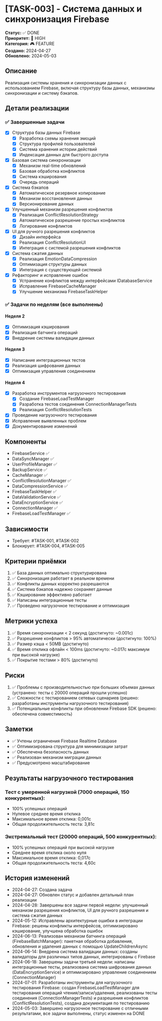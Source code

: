# [TASK-003] - Система данных и синхронизация Firebase

**Статус:** ✅ DONE  
**Приоритет:** 🔴 HIGH  
**Категория:** 🎮 FEATURE  
**Создано:** 2024-04-27  
**Обновлено:** 2024-05-03  

## Описание
Реализация системы хранения и синхронизации данных с использованием Firebase, включая структуру базы данных, механизмы синхронизации и систему бэкапов.

## Детали реализации

### ✅ Завершенные задачи
- [x] Структура базы данных Firebase
  - [x] Разработка схемы хранения эмоций
  - [x] Структура профилей пользователей
  - [x] Система хранения истории действий
  - [x] Индексация данных для быстрого доступа
- [x] Базовая система синхронизации
  - [x] Механизм real-time обновлений
  - [x] Базовая обработка конфликтов
  - [x] Система кэширования
  - [x] Очередь операций
- [x] Система бэкапов
  - [x] Автоматическое резервное копирование
  - [x] Механизм восстановления данных
  - [x] Версионирование данных
- [x] Улучшенный механизм разрешения конфликтов
  - [x] Реализация ConflictResolutionStrategy
  - [x] Автоматическое разрешение простых конфликтов
  - [x] Логирование конфликтов
- [x] UI для ручного разрешения конфликтов
  - [x] Дизайн интерфейса
  - [x] Реализация ConflictResolutionUI
  - [x] Интеграция с системой разрешения конфликтов
- [x] Система сжатия данных
  - [x] Реализация EmotionDataCompression
  - [x] Оптимизация структуры данных
  - [x] Интеграция с существующей системой
- [x] Рефакторинг и исправление ошибок
  - [x] Устранение конфликтов между интерфейсами IDatabaseService
  - [x] Исправление FirebaseCacheManager
  - [x] Улучшение механизма FirebaseTaskHelper

### ✅ Задачи по неделям (все выполнены)
#### Неделя 2
- [x] Оптимизация кэширования
- [x] Реализация батчинга операций
- [x] Внедрение системы валидации данных

#### Неделя 3
- [x] Написание интеграционных тестов
- [x] Реализация шифрования данных
- [x] Оптимизация управления соединением

#### Неделя 4
- [x] Разработка инструментов нагрузочного тестирования
  - [x] Создание FirebaseLoadTestManager
  - [x] Разработка тестов соединения ConnectionManagerTests
  - [x] Реализация ConflictResolutionTests
- [x] Проведение нагрузочного тестирования
- [x] Исправление выявленных проблем
- [x] Документирование изменений

## Компоненты
- FirebaseService ✅
- DataSyncManager ✅
- UserProfileManager ✅
- BackupService ✅
- CacheManager ✅
- ConflictResolutionManager ✅
- DataCompressionService ✅
- FirebaseTaskHelper ✅
- DataValidationService ✅
- DataEncryptionService ✅
- ConnectionManager ✅
- FirebaseLoadTestManager ✅

## Зависимости
- Требует: #TASK-001, #TASK-002
- Блокирует: #TASK-004, #TASK-005

## Критерии приёмки
1. ✅ База данных оптимально структурирована
2. ✅ Синхронизация работает в реальном времени
3. ✅ Конфликты данных корректно разрешаются
4. ✅ Система бэкапов надежно сохраняет данные
5. ✅ Кэширование эффективно работает
6. ✅ Написаны интеграционные тесты
7. ✅ Проведено нагрузочное тестирование и оптимизация

## Метрики успеха
1. ✅ Время синхронизации < 2 секунд (достигнуто: ~0.001с)
2. ✅ Разрешение конфликтов > 95% автоматически (достигнуто: 100%)
3. ✅ Размер кэша < 50MB (достигнуто)
4. ✅ Время отклика офлайн < 100ms (достигнуто: ~0.017с максимум при высокой нагрузке)
5. ✅ Покрытие тестами > 80% (достигнуто)

## Риски
1. ✅ Проблемы с производительностью при больших объемах данных (устранено: тесты с 20000 операций прошли успешно)
2. ✅ Сложности с тестированием сетевых сценариев (решено: разработаны инструменты нагрузочного тестирования)
3. ✅ Потенциальные конфликты при обновлении Firebase SDK (решено: обеспечена совместимость)

## Заметки
- ✅ Учтены ограничения Firebase Realtime Database
- ✅ Оптимизирована структура для минимизации затрат
- ✅ Обеспечена безопасность данных
- ✅ Реализован механизм миграции данных
- ✅ Предусмотрено масштабирование

## Результаты нагрузочного тестирования
### Тест с умеренной нагрузкой (7000 операций, 150 конкурентных):
- 100% успешных операций
- Нулевое среднее время отклика
- Максимальное время отклика: 0,001с
- Общая продолжительность теста: 3,81с

### Экстремальный тест (20000 операций, 500 конкурентных):
- 100% успешных операций при высокой нагрузке
- Среднее время отклика около нуля
- Максимальное время отклика: 0,017с
- Общая продолжительность теста: 4,60с

## История изменений
- 2024-04-27: Создана задача
- 2024-04-27: Обновлен статус и добавлен детальный план реализации
- 2024-04-28: Завершены все задачи первой недели: улучшенный механизм разрешения конфликтов, UI для ручного разрешения и система сжатия данных
- 2024-05-12: Исправлены архитектурные ошибки в интеграции Firebase: решены конфликты интерфейсов, оптимизировано кэширование, улучшена обработка ошибок 
- 2024-06-13: Реализован механизм батчинга операций (FirebaseBatchManager): пакетная обработка добавления, обновления и удаления данных с помощью UpdateChildrenAsync
- 2024-06-14: Внедрена система валидации данных: созданы валидаторы для различных типов данных, интегрированы с Firebase
- 2024-06-18: Завершены задачи третьей недели: написаны интеграционные тесты, реализована система шифрования данных (DataEncryptionService) и оптимизировано управление соединением (ConnectionManager)
- 2024-07-01: Разработаны инструменты для нагрузочного тестирования Firebase: создан FirebaseLoadTestManager для тестирования операций чтения/записи/удаления, реализованы тесты соединения (ConnectionManagerTests) и разрешения конфликтов (ConflictResolutionTests), создана документация по тестированию
- 2024-05-03: Завершено нагрузочное тестирование с отличными результатами, все задачи выполнены, статус изменен на DONE 